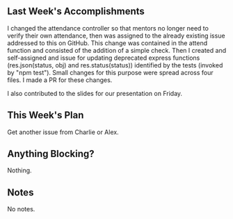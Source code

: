 ## Last Week's Accomplishments

I changed the attendance controller so that mentors no longer need to verify their own attendance, then was assigned to the already existing issue addressed to this on GitHub. This change was contained in the attend function and consisted of the addition of a simple check. Then I created and self-assigned and issue for updating deprecated express functions (res.json(status, obj) and res.status(status)) identified by the tests (invoked by "npm test"). Small changes for this purpose were spread across four files. I made a PR for these changes.

I also contributed to the slides for our presentation on Friday.

## This Week's Plan

Get another issue from Charlie or Alex.

## Anything Blocking?

Nothing.

## Notes

No notes.
